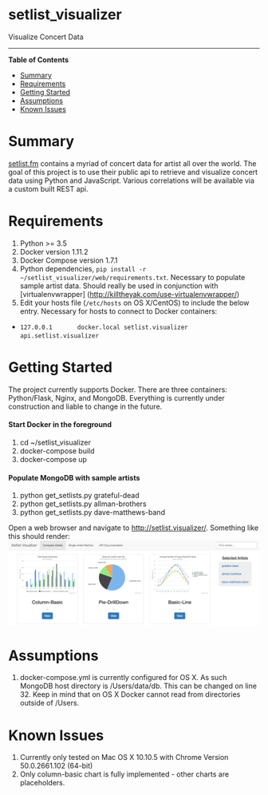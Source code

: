 # setlist_visualizer
Visualize Concert Data

----------------------------------------------------------------------------------------------

**Table of Contents**

- [Summary](#summary)
- [Requirements](#requirements)
- [Getting Started](#getting-started)
- [Assumptions](#assumptions)
- [Known Issues](#known-issues)


# Summary
[setlist.fm](http://www.setlist.fm) contains a myriad of concert data for artist all over the world.
The goal of this project is to use their public api to retrieve and visualize concert data using Python and JavaScript. Various correlations will be available via a custom built REST api.

# Requirements
1. Python >= 3.5
2. Docker version 1.11.2
3. Docker Compose version 1.7.1
4. Python dependencies, `pip install -r ~/setlist_visualizer/web/requirements.txt`. Necessary to populate sample artist data. Should really be used in conjunction with [virtualenvwrapper] (http://killtheyak.com/use-virtualenvwrapper/)
5. Edit your hosts file (`/etc/hosts` on OS X/CentOS) to include the below entry. Necessary for hosts to connect to Docker containers:
  - `127.0.0.1       docker.local setlist.visualizer api.setlist.visualizer`

# Getting Started
The project currently supports Docker. There are three containers: Python/Flask, Nginx, and MongoDB.
Everything is currently under construction and liable to change in the future.

#### Start Docker in the foreground
1. cd ~/setlist_visualizer
2. docker-compose build
3. docker-compose up

#### Populate MongoDB with sample artists
1. python get_setlists.py grateful-dead
2. python get_setlists.py allman-brothers
3. python get_setlists.py dave-matthews-band

Open a web browser and navigate to http://setlist.visualizer/.
Something like this should render:
![alt text](screenshots/home.png "setlist_visualizer homepage")


# Assumptions
1. docker-compose.yml is currently configured for OS X. As such MongoDB host directory is /Users/data/db. This can be changed on line 32. Keep in mind that on OS X Docker cannot read from directories outside of /Users.

# Known Issues
1. Currently only tested on Mac OS X 10.10.5 with Chrome Version 50.0.2661.102 (64-bit)
2. Only column-basic chart is fully implemented - other charts are placeholders.
